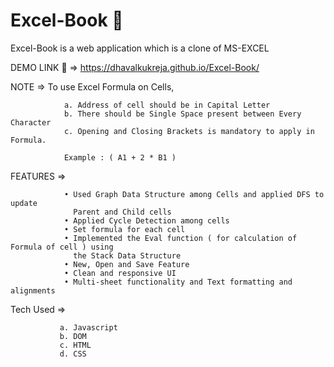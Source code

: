 # Excel-Book 📗
Excel-Book is a web application which is a clone of MS-EXCEL 

DEMO LINK 🔗 => https://dhavalkukreja.github.io/Excel-Book/

NOTE => To use Excel Formula on Cells, 
                      
                a. Address of cell should be in Capital Letter
                b. There should be Single Space present between Every Character
                c. Opening and Closing Brackets is mandatory to apply in Formula.
                
                Example : ( A1 + 2 * B1 )
FEATURES =>

                • Used Graph Data Structure among Cells and applied DFS to update 
                  Parent and Child cells
                • Applied Cycle Detection among cells
                • Set formula for each cell
                • Implemented the Eval function ( for calculation of Formula of cell ) using
                  the Stack Data Structure
                • New, Open and Save Feature
                • Clean and responsive UI
                • Multi-sheet functionality and Text formatting and alignments


Tech Used => 

               a. Javascript
               b. DOM
               c. HTML
               d. CSS
